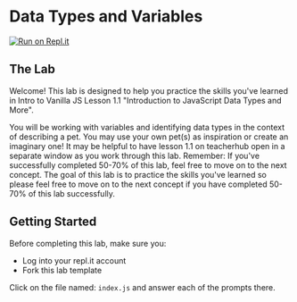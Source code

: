 # Data Types and Variables

[![Run on Repl.it](https://repl.it/badge/github/upperlinecode/data-types-javascript)](https://repl.it/github/upperlinecode/data-types-javascript)

## The Lab
Welcome! This lab is designed to help you practice the skills you've learned in Intro to Vanilla JS Lesson 1.1 "Introduction to JavaScript  Data Types and More". 

You will be working with variables and identifying data types in the context of describing a pet. You may use your own pet(s) as inspiration or create an imaginary one! It may be helpful to have lesson 1.1 on teacherhub open in a separate window as you work through this lab. Remember: If you've successfully completed 50-70% of this lab, feel free to move on to the next concept. The goal of this lab is to practice the skills you've learned so please feel free to move on to the next concept if you have completed 50-70% of this lab successfully. 

## Getting Started
Before completing this lab, make sure you:
* Log into your repl.it account
* Fork this lab template

Click on the file named: `index.js` and answer each of the prompts there. 

